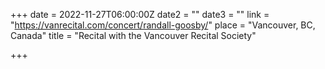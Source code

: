 +++
date = 2022-11-27T06:00:00Z
date2 = ""
date3 = ""
link = "https://vanrecital.com/concert/randall-goosby/"
place = "Vancouver, BC, Canada"
title = "Recital with the Vancouver Recital Society"

+++
